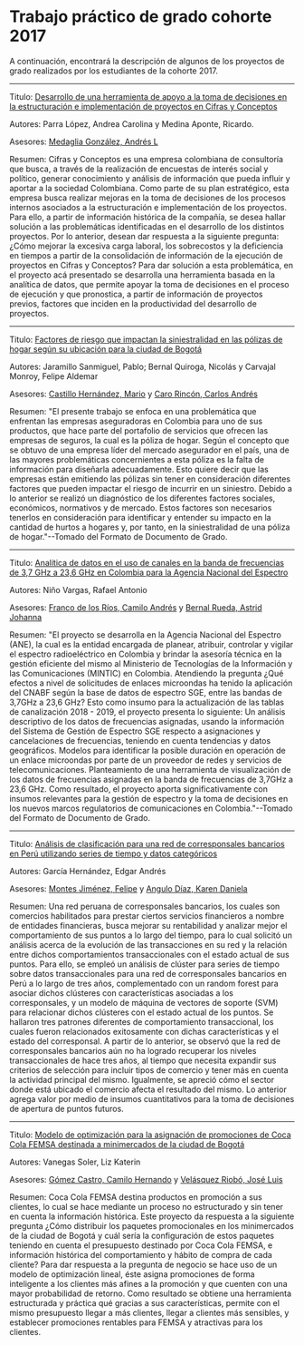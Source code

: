 # Trabajo práctico de grado cohorte 2017

A continuación, encontrará la descripción de algunos de los proyectos de grado realizados por los estudiantes de la cohorte 2017. 
***
Titulo: [Desarrollo de una herramienta de apoyo a la toma de decisiones en la estructuración e implementación de proyectos en Cifras y Conceptos](https://biblioteca.uniandes.edu.co/visor_de_tesis/web/?SessionID=L1Rlc2lzMjAxNjk5LzE2NTQyLnBkZg%3D%3D)

Autores: Parra López, Andrea Carolina y Medina Aponte, Ricardo. 

Asesores: [Medaglia González, Andrés L](http://scienti.colciencias.gov.co:8081/cvlac/visualizador/generarCurriculoCv.do?cod_rh=0000220981)

Resumen: Cifras y Conceptos es una empresa colombiana de consultoría que busca, a través de la realización de encuestas de interés social y político, generar conocimiento y análisis de información que pueda influir y aportar a la sociedad Colombiana. Como parte de su plan estratégico, esta empresa busca realizar mejoras en la toma de decisiones de los procesos internos asociados a la estructuración e implementación de los proyectos. Para ello, a partir de información histórica de la compañía, se desea hallar solución a las problemáticas identificadas en el desarrollo de los distintos proyectos. Por lo anterior, desean dar respuesta a la siguiente pregunta: ¿Cómo mejorar la excesiva carga laboral, los sobrecostos y la deficiencia en tiempos a partir de la consolidación de información de la ejecución de proyectos en Cifras y Conceptos? Para dar solución a esta problemática, en el proyecto acá presentado se desarrolla una herramienta basada en la analítica de datos, que permite apoyar la toma de decisiones en el proceso de ejecución y que pronostica, a partir de información de proyectos previos, factores que inciden en la productividad del desarrollo de proyectos.
***
Titulo: [Factores de riesgo que impactan la siniestralidad en las pólizas de hogar según su ubicación para la ciudad de Bogotá](https://biblioteca.uniandes.edu.co/visor_de_tesis/web/?SessionID=L1Rlc2lzMjAxNjk5LzE2NTIzLnBkZg%3D%3D)

Autores: Jaramillo Sanmiguel, Pablo; Bernal Quiroga, Nicolás y Carvajal Monroy, Felipe Aldemar

Asesores: [Castillo Hernández, Mario](http://scienti.colciencias.gov.co:8081/cvlac/visualizador/generarCurriculoCv.do?cod_rh=0000220981) y [Caro Rincón, Carlos Andrés](https://co.linkedin.com/in/carloscaro)

Resumen: "El presente trabajo se enfoca en una problemática que enfrentan las empresas aseguradoras en Colombia para uno de sus productos, que hace parte del portafolio de servicios que ofrecen las empresas de seguros, la cual es la póliza de hogar. Según el concepto que se obtuvo de una empresa líder del mercado asegurador en el país, una de las mayores problemáticas concernientes a esta póliza es la falta de información para diseñarla adecuadamente. Esto quiere decir que las empresas están emitiendo las pólizas sin tener en consideración diferentes factores que pueden impactar el riesgo de incurrir en un siniestro. Debido a lo anterior se realizó un diagnóstico de los diferentes factores sociales, económicos, normativos y de mercado. Estos factores son necesarios tenerlos en consideración para identificar y entender su impacto en la cantidad de hurtos a hogares y, por tanto, en la siniestralidad de una póliza de hogar."--Tomado del Formato de Documento de Grado.
***
Titulo: [Analítica de datos en el uso de canales en la banda de frecuencias de 3,7 GHz a 23,6 GHz en Colombia para la Agencia Nacional del Espectro](http://eds.a.ebscohost.com/eds/detail/detail?vid=0&sid=eee76dd3-dbf4-4335-a8e8-c8944820e859%40sessionmgr4008&bdata=Jmxhbmc9ZXMmc2l0ZT1lZHMtbGl2ZSZzY29wZT1zaXRl#AN=cpu.820765&db=cat07441a)

Autores: Niño Vargas, Rafael Antonio

Asesores: [Franco de los Ríos, Camilo Andrés](http://scienti.colciencias.gov.co:8081/cvlac/visualizador/generarCurriculoCv.do?cod_rh=0000124620) y [Bernal Rueda, Astrid Johanna](https://co.linkedin.com/in/astrid-johanna-bernal-rueda-0128b32a)

Resumen: "El proyecto se desarrolla en la Agencia Nacional del Espectro (ANE), la cual es la entidad encargada de planear, atribuir, controlar y vigilar el espectro radioeléctrico en Colombia y brindar la asesoría técnica en la gestión eficiente del mismo al Ministerio de Tecnologías de la Información y las Comunicaciones (MINTIC) en Colombia. Atendiendo la pregunta ¿Qué efectos a nivel de solicitudes de enlaces microondas ha tenido la aplicación del CNABF según la base de datos de espectro SGE, entre las bandas de 3,7GHz a 23,6 GHz? Esto como insumo para la actualización de las tablas de canalización 2018 - 2019, el proyecto presenta lo siguiente: Un análisis descriptivo de los datos de frecuencias asignadas, usando la información del Sistema de Gestión de Espectro SGE respecto a asignaciones y cancelaciones de frecuencias, teniendo en cuenta tendencias y datos geográficos. Modelos para identificar la posible duración en operación de un enlace microondas por parte de un proveedor de redes y servicios de telecomunicaciones. Planteamiento de una herramienta de visualización de los datos de frecuencias asignadas en la banda de frecuencias de 3,7GHz a 23,6 GHz. Como resultado, el proyecto aporta significativamente con insumos relevantes para la gestión de espectro y la toma de decisiones en los nuevos marcos regulatorios de comunicaciones en Colombia."--Tomado del Formato de Documento de Grado.
***
Titulo: [Análisis de clasificación para una red de corresponsales bancarios en Perú utilizando series de tiempo y datos categóricos](https://biblioteca.uniandes.edu.co/visor_de_tesis/web/?SessionID=L1Rlc2lzMjAxNjk5LzE2NDkxLnBkZg%3D%3D)

Autores: García Hernández, Edgar Andrés

Asesores: [Montes Jiménez, Felipe](http://scienti.colciencias.gov.co:8081/cvlac/visualizador/generarCurriculoCv.do?cod_rh=0001422815) y [Angulo Díaz, Karen Daniela](http://scienti.colciencias.gov.co:8081/cvlac/visualizador/generarCurriculoCv.do?cod_rh=0000174841)

Resumen: Una red peruana de corresponsales bancarios, los cuales son comercios habilitados para prestar ciertos servicios financieros a nombre de entidades financieras, busca mejorar su rentabilidad y analizar mejor el comportamiento de sus puntos a lo largo del tiempo, para lo cual solicitó un análisis acerca de la evolución de las transacciones en su red y la relación entre dichos comportamientos transaccionales con el estado actual de sus puntos. Para ello, se empleó un análisis de clúster para series de tiempo sobre datos transaccionales para una red de corresponsales bancarios en Perú a lo largo de tres años, complementado con un random forest para asociar dichos clústeres con características asociadas a los corresponsales, y un modelo de máquina de vectores de soporte (SVM) para relacionar dichos clústeres con el estado actual de los puntos. Se hallaron tres patrones diferentes de comportamiento transaccional, los cuales fueron relacionados exitosamente con dichas características y el estado del corresponsal. A partir de lo anterior, se observó que la red de corresponsales bancarios aún no ha logrado recuperar los niveles transaccionales de hace tres años, al tiempo que necesita expandir sus criterios de selección para incluir tipos de comercio y tener más en cuenta la actividad principal del mismo. Igualmente, se apreció cómo el sector donde está ubicado el comercio afecta el resultado del mismo. Lo anterior agrega valor por medio de insumos cuantitativos para la toma de decisiones de apertura de puntos futuros.
***
Titulo: [Modelo de optimización para la asignación de promociones de Coca Cola FEMSA destinada a minimercados de la ciudad de Bogotá](http://eds.a.ebscohost.com/eds/detail/detail?vid=0&sid=27e0634d-1f19-4d53-879a-d4c78fb98953%40sessionmgr4008&bdata=Jmxhbmc9ZXMmc2l0ZT1lZHMtbGl2ZSZzY29wZT1zaXRl#AN=cpu.807318&db=cat07441a)

Autores: Vanegas Soler, Liz Katerin

Asesores: [Gómez Castro, Camilo Hernando](http://scienti.colciencias.gov.co:8081/cvlac/visualizador/generarCurriculoCv.do?cod_rh=0001372384) y [Velásquez Riobó, José Luis](https://scienti.minciencias.gov.co/cvlac/visualizador/generarCurriculoCv.do?cod_rh=0000107961)

Resumen: Coca Cola FEMSA destina productos en promoción a sus clientes, lo cual se hace mediante un proceso no estructurado y sin tener en cuenta la información histórica. Este proyecto da respuesta a la siguiente pregunta ¿Cómo distribuir los paquetes promocionales en los minimercados de la ciudad de Bogotá y cuál sería la configuración de estos paquetes teniendo en cuenta el presupuesto destinado por Coca Cola FEMSA, e información histórica del comportamiento y hábito de compra de cada cliente? Para dar respuesta a la pregunta de negocio se hace uso de un modelo de optimización lineal, éste asigna promociones de forma inteligente a los clientes más afines a la promoción y que cuenten con una mayor probabilidad de retorno. Como resultado se obtiene una herramienta estructurada y práctica qué gracias a sus características, permite con el mismo presupuesto llegar a más clientes, llegar a clientes más sensibles, y establecer promociones rentables para FEMSA y atractivas para los clientes.
